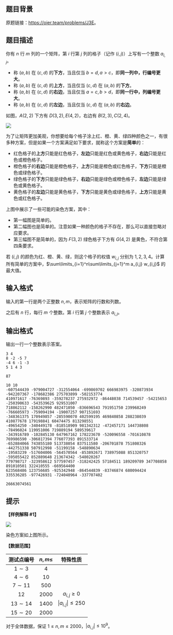 ## 题目背景
原题链接：<https://oier.team/problems/J3E>。

## 题目描述
你有 $n$ 行 $m$ 列的一个矩阵，第 $i$ 行第 $j$ 列的格子（记作 $(i,j)$）上写有一个整数 $a_{i,j}$。

- 称 $(a,b)$ 在 $(c,d)$ 的**下方**，当且仅当 $b=d,a>c$，即**同一列中，行编号更大**。
- 称 $(a,b)$ 在 $(c,d)$ 的**上方**，当且仅当 $(c,d)$ 在 $(a,b)$ 的**下方**。
- 称 $(a,b)$ 在 $(c,d)$ 的**右边**，当且仅当 $a=c,b>d$，即**同一行中，列编号更大**。
- 称 $(a,b)$ 在 $(c,d)$ 的**左边**，当且仅当 $(c,d)$ 在 $(a,b)$ 的**右边**。

如图，$A(2,2)$ 下方有 $D(3,2),E(4,2)$，右边有 $B(2,3),C(2,4)​$。

![](https://cdn.luogu.com.cn/upload/image_hosting/183z78z1.png)

为了让矩阵更加美观，你想要给每个格子涂上红、橙、黄、绿四种颜色之一，有很多种方案，但是如果一个方案满足如下要求，就称这个方案是**简单**的：

- 红色格子的**上方**只能是红色格子，**左边**只能是红色或黄色格子，**右边**只能是红色或橙色格子。
- 橙色格子的**右边**只能是橙色格子，**上方**只能是橙色或红色格子，**下方**只能是橙色或绿色格子。
- 绿色格子的**下方**只能是绿色格子，**右边**只能是绿色或橙色格子，**左边**只能是绿色或黄色格子。
- 黄色格子的**左边**只能是黄色格子，**下方**只能是黄色或绿色格子，**上方**只能是黄色或红色格子。



上图中展示了一些可能的染色方案，其中：

- 第一幅图是简单的。
- 第二幅图也是简单的。注意如果一种颜色的格子不存在，那么可以直接忽略对应要求。
- 第三幅图不是简单的，因为 $F(3,2)$ 绿色格子下方有 $G(4,2)$ 是黄色，不符合第四条要求。

若 $(i,j)$ 的颜色为红、橙、黄、绿，则这个格子的权值 $w_{i,j}$ 分别为 $1,2,3,4$。计算所有简单的方案中，$\sum\limits_{i=1}^n\sum\limits_{j=1}^m a_{i,j} w_{i,j}$ 的最大值。

## 输入格式
输入的第一行是两个正整数 $n,m$，表示矩阵的行数和列数。

之后有 $n$ 行，每行 $m$ 个整数。第 $i$ 行第 $j$ 个整数表示 $a_{i,j}$。

## 输出格式
输出一行一个整数表示答案。

```input1
3 4
8 -2 -5 7
-4 6 -1 -3
5 1 4 3

```

```output1
87

```

```input2
10 10
-607544439 -979004727 -312554064 -699869702 666983975 -320873934 -942207367 -178682386 275703899 -502153774
410971617 -76369893 -359278237 275932972 -86448038 714539457 -54215653 -250390633 -543539625 929531007
718862112 -158262990 482471050 -836696543 791951750 239968249 -766605973 -759094194 -19007257 907151693
-348361375 170949857 -285590070 402599195 469840858 288238039 410877678 179198841 60474475 813298551
-49654250 -340449178 -818518909 981342312 -472457171 144738808 -78496024 119951006 719889194 589539617
-343916789 -102845130 647967162 178223670 -520096558 -701610878 769986590 -306817394 776077393 891533714
-652884066 743855180 513738054 837511580 -206701878 751808326 -442751338 507912998 -51199158 -548890634
-19583239 -517604006 -564570564 -853892671 738975088 851320757 -595055422 852889648 213674342 -548020267
779798717 -323958612 577597457 -318242425 57184511 189209789 347708858 891010501 322410555 -669564400
623568486 123756685 -925342948 -864544839 -83746874 680094424 335536285 -977426931 -724040964 -337707402

```

```output2
26663074561

```

## 提示
**【样例解释 #1】**

![](https://cdn.luogu.com.cn/upload/image_hosting/zzc58sfc.png)

染色方案如上图所示。

**【数据范围】**

|测试点编号|$n,m\le$|特殊性质|
|:-:|:-:|:-:|
|$1\sim 3$|$4$||
|$4\sim 6$|$10$||
|$7\sim 11$|$500$||
|$12$|$2000$|$a_{i,j}\ge 0$|
|$13\sim 14$ |$1400$|$\vert a_{i,j}\vert \le 250$|
|$15\sim 20$|$2000$||

对于全体数据，保证 $1\le n,m\le 2000$，$|a_{i,j}|\le 10^9$。

